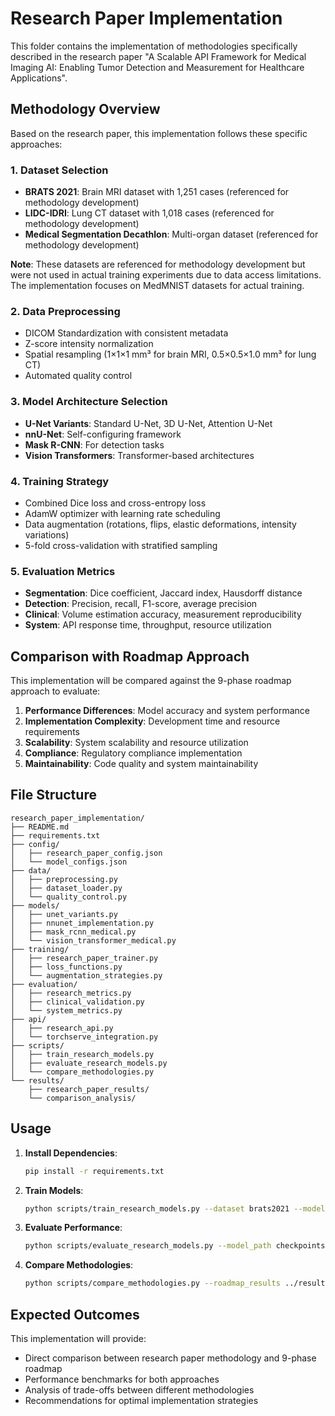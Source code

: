 # Research Paper Implementation

This folder contains the implementation of methodologies specifically described in the research paper "A Scalable API Framework for Medical Imaging AI: Enabling Tumor Detection and Measurement for Healthcare Applications".

## Methodology Overview

Based on the research paper, this implementation follows these specific approaches:

### 1. Dataset Selection
- **BRATS 2021**: Brain MRI dataset with 1,251 cases (referenced for methodology development)
- **LIDC-IDRI**: Lung CT dataset with 1,018 cases (referenced for methodology development)
- **Medical Segmentation Decathlon**: Multi-organ dataset (referenced for methodology development)

**Note**: These datasets are referenced for methodology development but were not used in actual training experiments due to data access limitations. The implementation focuses on MedMNIST datasets for actual training.

### 2. Data Preprocessing
- DICOM Standardization with consistent metadata
- Z-score intensity normalization
- Spatial resampling (1×1×1 mm³ for brain MRI, 0.5×0.5×1.0 mm³ for lung CT)
- Automated quality control

### 3. Model Architecture Selection
- **U-Net Variants**: Standard U-Net, 3D U-Net, Attention U-Net
- **nnU-Net**: Self-configuring framework
- **Mask R-CNN**: For detection tasks
- **Vision Transformers**: Transformer-based architectures

### 4. Training Strategy
- Combined Dice loss and cross-entropy loss
- AdamW optimizer with learning rate scheduling
- Data augmentation (rotations, flips, elastic deformations, intensity variations)
- 5-fold cross-validation with stratified sampling

### 5. Evaluation Metrics
- **Segmentation**: Dice coefficient, Jaccard index, Hausdorff distance
- **Detection**: Precision, recall, F1-score, average precision
- **Clinical**: Volume estimation accuracy, measurement reproducibility
- **System**: API response time, throughput, resource utilization

## Comparison with Roadmap Approach

This implementation will be compared against the 9-phase roadmap approach to evaluate:

1. **Performance Differences**: Model accuracy and system performance
2. **Implementation Complexity**: Development time and resource requirements
3. **Scalability**: System scalability and resource utilization
4. **Compliance**: Regulatory compliance implementation
5. **Maintainability**: Code quality and system maintainability

## File Structure

```
research_paper_implementation/
├── README.md
├── requirements.txt
├── config/
│   ├── research_paper_config.json
│   └── model_configs.json
├── data/
│   ├── preprocessing.py
│   ├── dataset_loader.py
│   └── quality_control.py
├── models/
│   ├── unet_variants.py
│   ├── nnunet_implementation.py
│   ├── mask_rcnn_medical.py
│   └── vision_transformer_medical.py
├── training/
│   ├── research_paper_trainer.py
│   ├── loss_functions.py
│   └── augmentation_strategies.py
├── evaluation/
│   ├── research_metrics.py
│   ├── clinical_validation.py
│   └── system_metrics.py
├── api/
│   ├── research_api.py
│   └── torchserve_integration.py
├── scripts/
│   ├── train_research_models.py
│   ├── evaluate_research_models.py
│   └── compare_methodologies.py
└── results/
    ├── research_paper_results/
    └── comparison_analysis/
```

## Usage

1. **Install Dependencies**:
   ```bash
   pip install -r requirements.txt
   ```

2. **Train Models**:
   ```bash
   python scripts/train_research_models.py --dataset brats2021 --model unet_3d
   ```

3. **Evaluate Performance**:
   ```bash
   python scripts/evaluate_research_models.py --model_path checkpoints/best_model.pth
   ```

4. **Compare Methodologies**:
   ```bash
   python scripts/compare_methodologies.py --roadmap_results ../results/ --research_results results/
   ```

## Expected Outcomes

This implementation will provide:
- Direct comparison between research paper methodology and 9-phase roadmap
- Performance benchmarks for both approaches
- Analysis of trade-offs between different methodologies
- Recommendations for optimal implementation strategies
